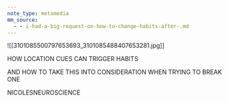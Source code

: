 ```yaml
---
note_type: metamedia
mm_source:
  - - i-had-a-big-request-on-how-to-change-habits-after-.md
---
```


![[3101085500797653693_3101085488407653281.jpg]]

HOW LOCATION CUES CAN
TRIGGER HABITS

AND HOW TO TAKE THIS INTO CONSIDERATION
WHEN TRYING TO BREAK ONE

NICOLESNEUROSCIENCE


